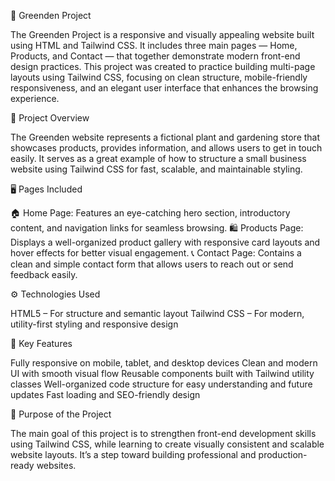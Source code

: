 🌿 Greenden Project

The Greenden Project is a responsive and visually appealing website built using HTML and Tailwind CSS. 
It includes three main pages — Home, Products, and Contact — that together demonstrate modern front-end design practices.
This project was created to practice building multi-page layouts using Tailwind CSS, focusing on clean structure, 
mobile-friendly responsiveness, and an elegant user interface that enhances the browsing experience.

📄 Project Overview

The Greenden website represents a fictional plant and gardening store that showcases products, provides information, and allows users to get in touch easily.
It serves as a great example of how to structure a small business website using Tailwind CSS for fast, scalable, and maintainable styling.

🖥️ Pages Included

🏠 Home Page:
Features an eye-catching hero section, introductory content, and navigation links for seamless browsing.
🛍️ Products Page:
Displays a well-organized product gallery with responsive card layouts and hover effects for better visual engagement.
📞 Contact Page:
Contains a clean and simple contact form that allows users to reach out or send feedback easily.

⚙️ Technologies Used

HTML5 – For structure and semantic layout
Tailwind CSS – For modern, utility-first styling and responsive design

🌱 Key Features

Fully responsive on mobile, tablet, and desktop devices
Clean and modern UI with smooth visual flow
Reusable components built with Tailwind utility classes
Well-organized code structure for easy understanding and future updates
Fast loading and SEO-friendly design

🎯 Purpose of the Project

The main goal of this project is to strengthen front-end development skills using Tailwind CSS, 
while learning to create visually consistent and scalable website layouts.
It’s a step toward building professional and production-ready websites.
